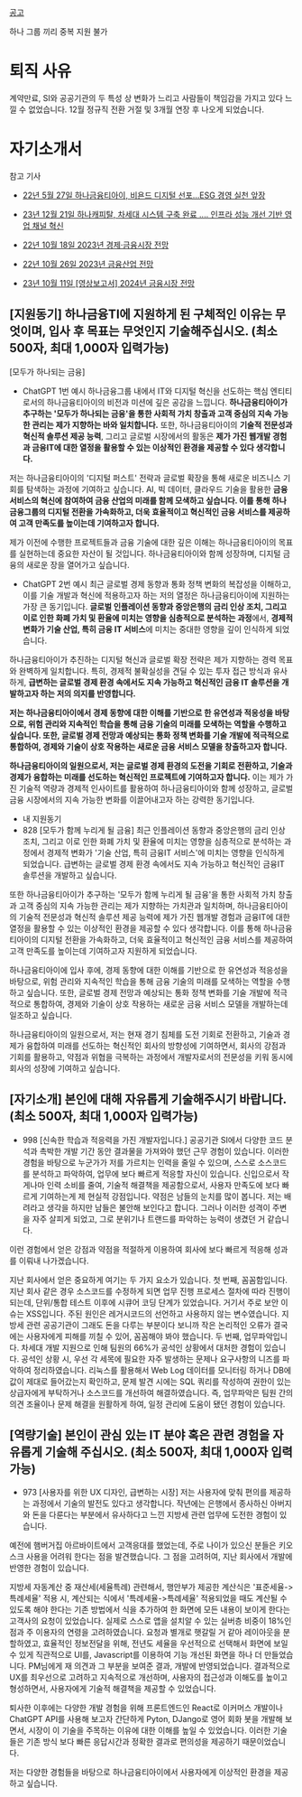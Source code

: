 



[공고](https://hanati.recruiter.co.kr/app/jobnotice/view?systemKindCode=MRS2&jobnoticeSn=170506)


하나 그룹 끼리 중복 지원 불가
# 퇴직 사유
계약만료, SI와 공공기관의 두 특성 상 변화가 느리고 사람들이 책임감을 가지고 있다 느낄 수 없었습니다. 12월 정규직 전환 거절 및 3개월 연장 후 나오게 되었습니다.

# 자기소개서
참고 기사
- [22년 5월 27일 하나금융티아이, 비욘드 디지털 선포…ESG 경영 실천 앞장](https://www.mk.co.kr/news/special-edition/10332725)

- [23년 12월 21일 하나캐피탈, 차세대 시스템 구축 완료 .... 인프라 성능 개선 기반 영업 채널 혁신](https://worktoday.co.kr/news/articleView.html?idxno=46597)

- [22년 10월 18일 2023년 경제·금융시장 전망](http://www.hanaif.re.kr/boardDetail.do?hmpeSeqNo=35415)

- [22년 10월 26일 2023년 금융산업 전망](http://www.hanaif.re.kr/boardDetail.do?hmpeSeqNo=35421)

- [23년 10월 11일 [영상보고서] 2024년 금융시장 전망](http://www.hanaif.re.kr/boardDetail.do?hmpeSeqNo=35886)


## [지원동기] 하나금융TI에 지원하게 된 구체적인 이유는 무엇이며, 입사 후 목표는 무엇인지 기술해주십시오. (최소 500자, 최대 1,000자 입력가능)
[모두가 하나되는 금융]

- ChatGPT 1번 예시
하나금융그룹 내에서 IT와 디지털 혁신을 선도하는 핵심 엔티티로서의 하나금융티아이의 비전과 미션에 깊은 공감을 느낍니다. **하나금융티아이가 추구하는 '모두가 하나되는 금융'을 통한 사회적 가치 창출과 고객 중심의 지속 가능한 관리는 제가 지향하는 바와 일치합니다​​.** 또한, 하나금융티아이의 **기술적 전문성과 혁신적 솔루션 제공 능력**​​, 그리고 글로벌 시장에서의 활동​​은 **제가 가진 웹개발 경험과 금융IT에 대한 열정을 활용할 수 있는 이상적인 환경을 제공할 수 있다 생각합니다.**

저는 하나금융티아이의 '디지털 퍼스트' 전략과 글로벌 확장을 통해 새로운 비즈니스 기회를 탐색하는 과정에 기여하고 싶습니다. AI, 빅 데이터, 클라우드 기술을 활용한 **금융 서비스의 혁신에 참여하여 금융 산업의 미래를 함께 모색하고 싶습니다. 이를 통해 하나금융그룹의 디지털 전환을 가속화하고, 더욱 효율적이고 혁신적인 금융 서비스를 제공하여 고객 만족도를 높이는데 기여하고자 합니다.**

제가 이전에 수행한 프로젝트들과 금융 기술에 대한 깊은 이해는 하나금융티아이의 목표를 실현하는데 중요한 자산이 될 것입니다. 하나금융티아이와 함께 성장하며, 디지털 금융의 새로운 장을 열어가고 싶습니다.



- ChatGPT 2번 예시
최근 글로벌 경제 동향과 통화 정책 변화의 복잡성을 이해하고, 이를 기술 개발과 혁신에 적용하고자 하는 저의 열정은 하나금융티아이에 지원하는 가장 큰 동기입니다. **글로벌 인플레이션 동향과 중앙은행의 금리 인상 조치, 그리고 이로 인한 화폐 가치 및 환율에 미치는 영향을 심층적으로 분석하는 과정**에서, **경제적 변화가 기술 산업, 특히 금융 IT 서비스**에 미치는 중대한 영향을 깊이 인식하게 되었습니다.

하나금융티아이가 추진하는 디지털 혁신과 글로벌 확장 전략은 제가 지향하는 경력 목표와 완벽하게 일치합니다. 특히, 경제적 불확실성을 견딜 수 있는 투자 접근 방식과 유사하게, **급변하는 글로벌 경제 환경 속에서도 지속 가능하고 혁신적인 금융 IT 솔루션을 개발하고자 하는 저의 의지를 반영합니다.**

**저는 하나금융티아이에서 경제 동향에 대한 이해를 기반으로 한 유연성과 적응성을 바탕으로, 위험 관리와 지속적인 학습을 통해 금융 기술의 미래를 모색하는 역할을 수행하고 싶습니다. 또한, 글로벌 경제 전망과 예상되는 통화 정책 변화를 기술 개발에 적극적으로 통합하여, 경제와 기술이 상호 작용하는 새로운 금융 서비스 모델을 창출하고자 합니다.**

**하나금융티아이의 일원으로서, 저는 글로벌 경제 환경의 도전을 기회로 전환하고, 기술과 경제가 융합하는 미래를 선도하는 혁신적인 프로젝트에 기여하고자 합니다.** 이는 제가 가진 기술적 역량과 경제적 인사이트를 활용하여 하나금융티아이와 함께 성장하고, 글로벌 금융 시장에서의 지속 가능한 변화를 이끌어내고자 하는 강력한 동기입니다.

- 내 지원동기
- 828
[모두가 함께 누리게 될 금융]
최근 인플레이션 동향과 중앙은행의 금리 인상 조치, 그리고 이로 인한 화폐 가치 및 환율에 미치는 영향을 심층적으로 분석하는 과정에서 경제적 변화가 '기술 산업, 특히 금융IT 서비스'에 미치는 영향을 인식하게 되었습니다. 급변하는 글로벌 경제 환경 속에서도 지속 가능하고 혁신적인 금융IT 솔루션을 개발하고 싶습니다. 

또한 하나금융티아이가 추구하는 '모두가 함께 누리게 될 금융'을 통한 사회적 가치 창출과 고객 중심의 지속 가능한 관리는 제가 지향하는 가치관과 일치하며, 하나금융티아이의 기술적 전문성과 혁신적 솔루션 제공 능력에 제가 가진 웹개발 경험과 금융IT에 대한 열정을 활용할 수 있는 이상적인 환경을 제공할 수 있다 생각합니다. 이를 통해 하나금융티아이의 디지털 전환을 가속화하고, 더욱 효율적이고 혁신적인 금융 서비스를 제공하여 고객 만족도를 높이는데 기여하고자 지원하게 되었습니다.

하나금융티아이에 입사 후에, 경제 동향에 대한 이해를 기반으로 한 유연성과 적응성을 바탕으로, 위험 관리와 지속적인 학습을 통해 금융 기술의 미래를 모색하는 역할을 수행하고 싶습니다. 또한, 글로벌 경제 전망과 예상되는 통화 정책 변화를 기술 개발에 적극적으로 통합하여, 경제와 기술이 상호 작용하는 새로운 금융 서비스 모델을 개발하는데 일조하고 싶습니다.

하나금융티아이의 일원으로서, 저는 현재 경기 침체를 도전 기회로 전환하고, 기술과 경제가 융합하여 미래를 선도하는 혁신적인 회사의 방향성에 기여하면서, 회사의 강점과 기회를 활용하고, 약점과 위협을 극복하는 과정에서 개발자로서의 전문성을 키워 동시에 회사의 성장에 기여하고 싶습니다.


## [자기소개] 본인에 대해 자유롭게 기술해주시기 바랍니다. (최소 500자, 최대 1,000자 입력가능)
- 998
[신속한 학습과 적응력을 가진 개발자입니다.]
공공기관 SI에서 다양한 코드 분석과 촉박한 개발 기간 동안 결과물을 가져와야 했던 근무 경험이 있습니다. 이러한 경험을 바탕으로 누군가가 저를 가르치는 인력을 줄일 수 있으며, 스스로 소스코드를 분석하고 파악하여, 업무에 보다 빠르게 적응할 자신이 있습니다. 신입으로서 작게나마 인력 소비를 줄여, 기술적 해결책을 제공함으로서, 사용자 만족도에 보다 빠르게 기여하는게 제 현실적 강점입니다.
약점은 남들의 눈치를 많이 봅니다. 저는 배려라고 생각을 하지만 남들은 불안해 보인다고 합니다. 그러나 이러한 성격이 주변을 자주 살피게 되었고, 그로 분위기나 트랜드를 파악하는 능력이 생겼던 거 같습니다.

이런 경험에서 얻은 강점과 약점을 적절하게 이용하여 회사에 보다 빠르게 적응해 성과를 이뤄내 나가겠습니다.

지난 회사에서 얻은 중요하게 여기는 두 가지 요소가 있습니다.
첫 번째, 꼼꼼함입니다. 지난 회사 같은 경우 소스코드를 수정하게 되면 업무 진행 프로세스 절차에 따라 진행이 되는데, 단위/통합 테스트 이후에 시큐어 코딩 단계가 있었습니다. 거기서 주로 보안 이슈는 XSS입니다. 주된 원인은 레거시코드의 선언하고 사용하지 않는 변수였습니다. 지방세 관련 공공기관이 그래도 돈을 다루는 부분이다 보니까 작은 논리적인 오류가 결국에는 사용자에게 피해를 끼칠 수 있어, 꼼꼼해야 봐야 했습니다.
두 번째, 업무파악입니다. 차세대 개발 지원으로 인해 팀원의 66%가 공석인 상황에서 대처한 경험이 있습니다. 공석인 상황 시, 우선 각 세목에 필요한 자주 발생하는 문제나 요구사항의 니즈를 파악하여 정리하였습니다. 리눅스를 활용해서 Web Log 데이터를 모니터링 하거나 DB에 값이 제대로 들어갔는지 확인하고, 문제 발견 시에는 SQL 쿼리를 작성하여 권한이 있는 상급자에게 부탁하거나 소스코드를 개선하여 해결하였습니다. 즉, 업무파악은 팀원 간의 의견 조율이나 문제 해결을 원활하게 하여, 일정 관리에 도움이 됐던 경험이 있습니다.



## [역량기술] 본인이 관심 있는 IT 분야 혹은 관련 경험을 자유롭게 기술해 주십시오. (최소 500자, 최대 1,000자 입력가능)
- 973
[사용자를 위한 UX 디자인, 급변하는 시장]
저는 사용자에 맞춰 편의를 제공하는 과정에서 기술의 발전도 있다고 생각합니다.
작년에는 은행에서 종사하신 아버지와 돈을 다룬다는 부분에서 유사하다고 느낀 지방세 관련 업무에 도전한 경험이 있습니다.

예전에 햄버거집 아르바이트에서 고객응대를 했었는데, 주로 나이가 있으신 분들은 키오스크 사용을 어려워 한다는 점을 발견했습니다. 그 점을 고려허여, 지난 회사에서 개발에 반영한 경험이 있습니다.

지방세 자동계산 중 재산세(세율특례) 관련해서, 행안부가 제공한 계산식은 '표준세율->특례세율' 적용 시, 계산되는 식에서 '특례세율->특례세율' 적용되었을 때도 계산될 수 있도록 해야 한다는 기존 방법에서 식을 추가하여 한 화면에 모든 내용이 보이게 한다는 고객사의 요청이 있었습니다. 실제로 스스로 앱을 설치알 수 있는 실버층 비중이 18%인 점과 주 이용자의 연령을 고려하였습니다. 요청과 별개로 햇갈릴 거 같아 레이아웃을 분할하였고, 효율적인 정보전달을 위해, 전년도 세율을 우선적으로 선택해서 화면에 보일 수 있게 직관적으로 UI를, Javascript를 이용하여 기능 개선된 화면을 하나 더 만들었습니다. PM님에게 재 의견과 그 부분을 보여준 결과, 개발에 반영되었습니다. 결과적으로 UX를 최우선으로 고려하고 지속적으로 개선하며, 사용자의 접근성과 이해도를 높이고 형성하면서, 사용자에게 기술적 해결책을 제공할 수 있었습니다. 

퇴사한 이후에는 다양한 개발 경험을 위해 프론트엔드인 React로 이커머스 개발이나 ChatGPT API를 사용해 보고자 간단하게 Pyton, DJango로 영어 회화 봇을 개발해 보면서, 시장이 이 기술을 주목하는 이유에 대한 이해를 높일 수 있었습니다. 이러한 기술들은 기존 방식 보다 빠른 응답시간과 정확한 결과로 편의성을 제공하기 때문이었습니다. 

저는 다양한 경험들을 바탕으로 하나금융티아이에서 사용자에게 이상적인 환경을 제공하고 싶습니다.